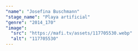```yaml
---
"name": "Josefina Buschmann"
"stage_name": "Playa artificial"
"genre": "2014_170"
"image":
  "src": "https://mafi.tv/assets/117705530.webp"
  "alt": "117705530"
---
```

